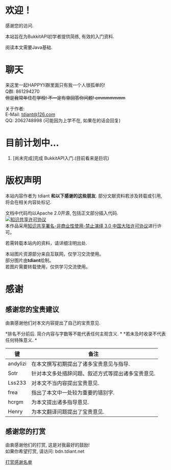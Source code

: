 # 欢迎！
感谢您的访问.  

本站旨在为BukkitAPI初学者提供简练, 有效的入门资料.  

阅读本文需要Java基础.

# 聊天
来这里一起HAPPY!(群里面只有我一个人很孤单的!  
Q群: 861294270  
~~但是我常年住在学校! 不一定有空回答你问题! emmmmmmm~~

关于作者:  
E-Mail: tdiant@126.com  
QQ: 2062748998 (可能因为上学不在, 如果在的话会回复)  

# 目前计划中...
1. [尚未完成]完成 BukkitAPI入门.(目前看来是巨坑)  

# 版权声明
本站内容作者为 tdiant **和以下感谢的这些朋友**. 部分文献资料若涉及转载或引用, 将会在相关内容处标记.  

文档中代码均以Apache 2.0开源, 包括正文部分插入代码.  
<a rel="license" href="http://creativecommons.org/licenses/by-nc-nd/3.0/cn/"><img alt="知识共享许可协议" style="border-width:0" src="https://i.creativecommons.org/l/by-nc-nd/3.0/cn/88x31.png" /></a><br />本作品采用<a rel="license" href="http://creativecommons.org/licenses/by-nc-nd/3.0/cn/">知识共享署名-非商业性使用-禁止演绎 3.0 中国大陆许可协议</a>进行许可。

若需转载本站内的资料，请详细注明出处.   

本站图片资源部分来自互联网，仅学习交流使用。  
部分图片由**tdiant**绘制。  
若图片需要转载使用，仅供学习交流使用。

# 感谢
## 感谢您的宝贵建议
由衷感谢他们对本文内容提出了自己的宝贵意见.  

*排名不分前后. 简介内容与字数等不能代表任何主观含义.  *
*若未及时收录不代表任何特殊意义.  *  

| 键 | 备注 |
| -----   | -----   |
| andylizi | 在本文撰写初期提出了诸多宝贵意见与指导. |  
| Sotr | 针对本文多处措辞问题、叙述方式等提出诸多宝贵意见. |
| Lss233 | 对本文不当内容提出宝贵意见. |
| frea | 指出了本文中一处较为重要的错别字. |
| hcrgm | 为本文提出诸多指导意见. |
| Henry | 为本文翻译问题提出了宝贵意见. |

## 感谢您的打赏
由衷感谢他们的打赏, 这是对我最好的鼓励!  
如果你希望打赏, 请访问: bdn.tdiant.net  

[打赏感谢名单](https://blog.tdiant.net/donate)


